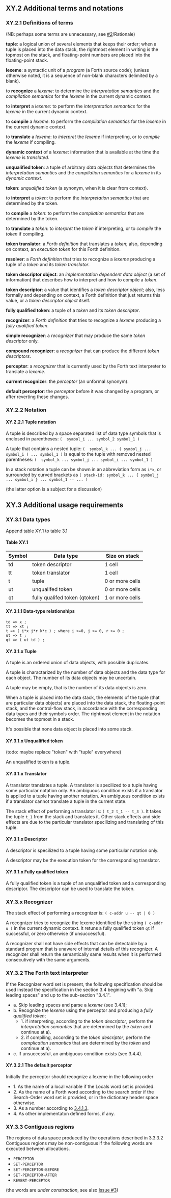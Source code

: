 ## XY.2 Additional terms and notations

### XY.2.1 Definitions of terms

(NB: perhaps some terms are unnecessary, see [#2](../../issues/2)/Rationale)

**tuple**: a logical union of several elements that keeps their order; when a tuple is placed into the data stack, the rightmost element in writing is the topmost on the stack, and floating-point numbers are placed into the floating-point stack.

**lexeme**: a syntactic unit of a _program_ (a Forth source code); (unless otherwise noted, it is a sequence of non-blank characters delimited by a blank).

to **recognize** a _lexeme_: to determine the _interpretation semantics_ and the _compilation semantics_ for the _lexeme_ in the current dynamic context.

to **interpret** a _lexeme_: to perform the _interpretation semantics_ for the _lexeme_ in the current dynamic context.

to **compile** a _lexeme_: to perform the _compilation semantics_ for the _lexeme_ in the current dynamic context.

to **translate** a _lexeme_: to _interpret_ the _lexeme_ if interpreting, or to _compile_ the _lexeme_ if compiling.

**dynamic context** of a _lexeme_: information that is available at the time the _lexeme_ is _translated_.

**unqualified token**: a tuple of arbitrary _data objects_ that determines the _interpretation semantics_ and the _compilation semantics_ for a _lexeme_ in its _dynamic context_.

**token**: _unqualified token_ (a synonym, when it is clear from context).

to **interpret** a _token_: to perform the _interpretation semantics_ that are determined by the token.

to **compile** a _token_: to perform the _compilation semantics_ that are determined by the token.

to **translate** a _token_: to _interpret_ the _token_ if interpreting, or to _compile_ the _token_ if compiling.

**token translator**: a _Forth definition_ that translates a _token_;
also, depending on context,
an _execution token_ for this Forth definition.

**resolver**: a _Forth definition_ that tries to recognize a _lexeme_ producing a tuple of a _token_ and its _token translator_.

**token descriptor object**: an _implementation dependent_ _data object_ (a set of information) that describes how to interpret and how to compile a _token_.

**token descriptor**: a value that identifies a _token descriptor object_;
also, less formally and depending on context,
a Forth definition that just returns this value,
or a _token descriptor object_ itself.

**fully qualified token**: a tuple of a _token_ and its _token descriptor_.

**recognizer**: a _Forth definition_ that tries to recognize a _lexeme_ producing a _fully qualified token_.

**simple recognizer**: a _recognizer_ that may produce the same _token descriptor_ only.

**compound recognizer**: a _recognizer_ that can produce the different _token descriptors_.

**perceptor**: a _recognizer_ that is currently used by the Forth text interpreter to translate a _lexeme_.

**current recognizer**: the _perceptor_ (an unformal synonym).

**default perceptor**: the _perceptor_ before it was changed by a program, or after reverting these changes.


### XY.2.2 Notation

#### XY.2.2.1 Tuple notation

A tuple is described by a space separated list of data type symbols that is enclosed in parentheses:
`(  symbol_i ... symbol_2 symbol_1 )`

A tuple that contains a nested tuple:
`(  symbol_k ... ( symbol_j ... symbol_i ) ... symbol_1 )`
is equal to the tuple with removed nested parentneses:
`(  symbol_k ... symbol_j ... symbol_i ... symbol_1 )`

In a stack notation a tuple can be shown in an abbreviation form as `i*x`,
or  surrounded by curved brackets as
`( stack-id: symbol_k ... { symbol_j ... symbol_i } ... symbol_1 -- ... )`

(the latter option is a subject for a discussion)


## XY.3 Additional usage requirements

### XY.3.1 Data types

Append table XY.1 to table 3.1

#### Table XY.1
Symbol | Data type | Size on stack
-- | -- | --
td | token descriptor | 1 cell
tt | token translator | 1 cell
t  | tuple | 0 or more cells
ut | unqualifed token | 0 or more cells
qt | fully qualifed token (qtoken) | 1 or more cells

#### XY.3.1.1 Data-type relationships
```
td => x ;
tt => xt ;
t => ( i*x j*r k*c ) ; where i >=0, j >= 0, r >= 0 ;
ut => t ;
qt => ( ut td ) ;
```

#### XY.3.1.x Tuple

A tuple is an ordered union of data objects, with possible duplicates.

A tuple is charactarized by the number of data objects and the data type for each object.
The number of its data objects may be uncertain.

A tuple may be empty, that is the number of its data objects is zero.

When a tuple is placed into the data stack,
the elements of the tuple (that are particular data objects)
are placed into the data stack, the floating-point stack, and the control-flow stack,
in accordance with the corresponding data types and their symbols order.
The rightmost element in the notation becomes the topmost in a stack.

It's possible that none data object is placed into some stack.


#### XY.3.1.x Unqualified token

(todo: maybe replace "token" with "tuple" everywhere)

An unqualified token is a tuple.


#### XY.3.1.x Translator

A translator translates a tuple. 
A translator is specilized to a tuple having some particular notation only.
An ambiguous condition exists if a translator is applied to a tuple having another notation.
An ambiguous condition exists if a translator cannot translate a tuple in the current state.


The stack effect of performing a translator is:
`( t_2 t_1 -- t_3 )`. It takes the tuple `t_1` from the stack and translates it.
Other stack effects and side effects are due to the particular translator specilizing and translating of this tuple.


#### XY.3.1.x Descriptor

A descriptor is specilized to a tuple having some particular notation only.

A descriptor may be the execution token for the corresponding translator.

#### XY.3.1.x Fully qualified token

A fully qualified token is a tuple of an unqualified token and a corresponding descriptor.
The descriptor can be used to translate the token.

### XY.3.x Recognizer

The stack effect of performing a recognizer is:
`( c-addr u -- qt | 0 )`

A recognizer tries to recognize the lexeme identified by the string `( c-addr u )` in the current dynamic context.
It retuns a fully qualified token `qt` if successful, or zero otherwise (if unsuccessful).

A recognizer shall not have side effects that can be detectable by a standard program that is unaware of internal details of this recognizer.
A recognizer shall return the semantically same results when it is performed consecutively with the same arguments.


### XY.3.2 The Forth text interpreter

If the Recognizer word set is present, the following specification should be used instead the specification in the section 3.4 begining with "a. Skip leading spaces" and up to the sub-section "3.4.1".

- a. Skip leading spaces and parse a _lexeme_ (see 3.4.1);
- b. Recognize the _lexeme_ using the perceptor and producing a _fully qualified token_;
  -  1\. if interpreting, according to the _token descriptor_, perform the _interpretation semantics_ that are determined by the _token_ and continue at a).
  -  2\. if compiling, according to the _token descriptor_, perform the _complication semantics_ that are determined by the _token_ and continue at a).
- c. If unsuccessful, an ambiguous condition exists (see 3.4.4).

#### XY.3.2.1 The default perceptor

Initially the perceptor should recognize a lexeme in the following order

- 1\. As the name of a local variable if the Locals word set is provided.
- 2\. As the name of a Forth word according to the search order if the Search-Order word set is provided, or in the dictionary header space otherwise.
- 3\. As a number according to [3.4.1.3](https://forth-standard.org/standard/usage#usage:numbers).
- 4\. As other implementaton defined forms, if any.


### XY.3.3 Contiguous regions

The regions of data space produced by the operations described in 3.3.3.2 Contiguous regions may be non-contiguous if the following words are executed between allocations. 

 - `PERCEPTOR`
 - `SET-PERCEPTOR`
 - `SET-PERCEPTOR-BEFORE`
 - `SET-PERCEPTOR-AFTER`
 - `REVERT-PERCEPTOR`

(the words are *under constraction*, see also [Issue #3](https://github.com/ForthHub/fep-recognizer/issues/3))
